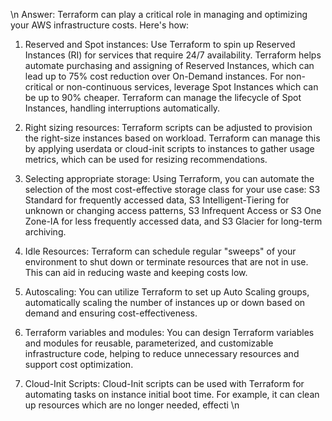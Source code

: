 \n Answer: Terraform can play a critical role in managing and optimizing your AWS infrastructure costs. Here's how:

1. Reserved and Spot instances: Use Terraform to spin up Reserved Instances (RI) for services that require 24/7 availability. Terraform helps automate purchasing and assigning of Reserved Instances, which can lead up to 75% cost reduction over On-Demand instances. For non-critical or non-continuous services, leverage Spot Instances which can be up to 90% cheaper. Terraform can manage the lifecycle of Spot Instances, handling interruptions automatically.

2. Right sizing resources: Terraform scripts can be adjusted to provision the right-size instances based on workload. Terraform can manage this by applying userdata or cloud-init scripts to instances to gather usage metrics, which can be used for resizing recommendations.

3. Selecting appropriate storage: Using Terraform, you can automate the selection of the most cost-effective storage class for your use case: S3 Standard for frequently accessed data, S3 Intelligent-Tiering for unknown or changing access patterns, S3 Infrequent Access or S3 One Zone-IA for less frequently accessed data, and S3 Glacier for long-term archiving.

4. Idle Resources: Terraform can schedule regular "sweeps" of your environment to shut down or terminate resources that are not in use. This can aid in reducing waste and keeping costs low.

5. Autoscaling: You can utilize Terraform to set up Auto Scaling groups, automatically scaling the number of instances up or down based on demand and ensuring cost-effectiveness. 

6. Terraform variables and modules: You can design Terraform variables and modules for reusable, parameterized, and customizable infrastructure code, helping to reduce unnecessary resources and support cost optimization. 

7. Cloud-Init Scripts: Cloud-Init scripts can be used with Terraform for automating tasks on instance initial boot time. For example, it can clean up resources which are no longer needed, effecti \n

